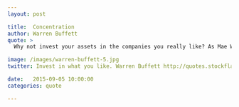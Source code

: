 ```yaml
---
layout: post

title:  Concentration
author: Warren Buffett
quote: >
  Why not invest your assets in the companies you really like? As Mae West said, Too much of a good thing can be wonderful.

image: /images/warren-buffett-5.jpg
twitter: Invest in what you like. Warren Buffett http://quotes.stockflare.com/

date:   2015-09-05 10:00:00
categories: quote

---
```


